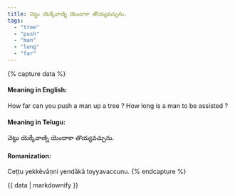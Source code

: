 ```yaml
---
title: చెట్టు యెక్కేవాణ్ని యెందాకా తొయ్యవచ్చును.
tags:
  - "tree"
  - "push"
  - "man"
  - "long"
  - "far"
---
```


{% capture data %}
#### Meaning in English:
How far can you push a man up a tree ?
How long is a man to be assisted ?

#### Meaning in Telugu:
చెట్టు యెక్కేవాణ్ని యెందాకా తొయ్యవచ్చును.

#### Romanization:
Ceṭṭu yekkēvāṇni yendākā toyyavaccunu.
{% endcapture %}

{{ data | markdownify }}

